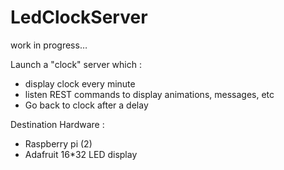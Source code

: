 # LedClockServer

work in progress…

Launch a "clock" server which :

* display clock every minute
* listen REST commands to display animations, messages, etc
* Go back to clock after a delay 

Destination Hardware : 
* Raspberry pi (2)
* Adafruit 16*32 LED display
